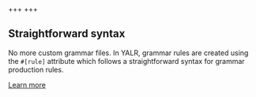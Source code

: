 +++
+++

## Straightforward syntax

No more custom grammar files. In YALR, grammar rules are created using the `#[rule]` attribute which follows
a straightforward syntax for grammar production rules.

[Learn more](TODO)
